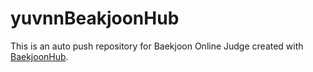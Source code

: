 # yuvnnBeakjoonHub
This is an auto push repository for Baekjoon Online Judge created with [BaekjoonHub](https://github.com/BaekjoonHub/BaekjoonHub).
